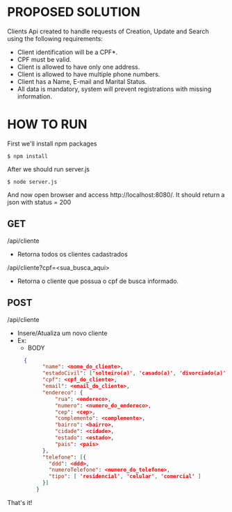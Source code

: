 # PROPOSED SOLUTION

Clients Api created to handle requests of Creation, Update and Search using the following requirements:
  - Client identification will be a CPF*.
  - CPF must be valid.
  - Client is allowed to have only one address.
  - Client is allowed to have multiple phone numbers.
  - Client has a Name, E-mail and Marital Status.
  - All data is mandatory, system will prevent registrations with missing information.

# HOW TO RUN

First we'll install npm packages

```shell
$ npm install
```

After we should run server.js
```shell
$ node server.js
```

And now open browser and access http://localhost:8080/.
It should return a json with status = 200

## GET
/api/cliente
  - Retorna todos os clientes cadastrados
  
/api/cliente?cpf=<sua_busca_aqui>
  - Retorna o cliente que possua o cpf de busca informado.

## POST
/api/cliente
  - Insere/Atualiza um novo cliente
  - Ex:
    - BODY 
    ```json
      {
            "name": <nome_do_cliente>,
            "estadoCivil": ['solteiro(a)', 'casado(a)', 'divorciado(a)'],
            "cpf": <cpf_do_cliente>,
            "email": <email_do_cliente>,
            "endereco": {
                "rua": <endereco>,
                "numero": <numero_do_endereco>,
                "cep": <cep>,
                "complemento": <complemento>,
                "bairro": <bairro>,
                "cidade": <cidade>,
                "estado": <estado>,
                "pais": <pais>
            },
            "telefone": [{
              "ddd": <ddd>,
              "numeroTelefone": <numero_do_telefone>,
              "tipo": [ 'residencial', 'celular', 'comercial' ]
            }]
          }
    ```
That's it!
